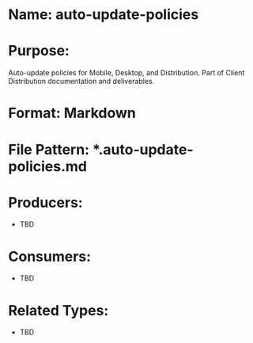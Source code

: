 # Name: auto-update-policies

# Purpose:
Auto-update policies for Mobile, Desktop, and Distribution. Part of Client Distribution documentation and deliverables.

# Format: Markdown

# File Pattern: *.auto-update-policies.md

# Producers:
- TBD

# Consumers:
- TBD

# Related Types:
- TBD

